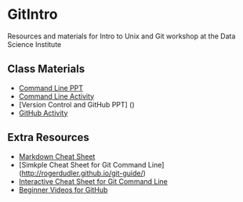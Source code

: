 # GitIntro
Resources and materials for Intro to Unix and Git workshop at the Data Science Institute

## Class Materials
* [Command Line PPT]()
* [Command Line Activity]()
* [Version Control and GitHub PPT] ()
* [GitHub Activity]()

## Extra Resources
* [Markdown Cheat Sheet](https://github.com/adam-p/markdown-here.wiki.git)
* [Simkple Cheat Sheet for Git Command Line] (http://rogerdudler.github.io/git-guide/)
* [Interactive Cheat Sheet for Git Command Line](http://ndpsoftware.com/git-cheatsheet.html)
* [Beginner Videos for GitHub](http://www.dataschool.io/git-and-github-videos-for-beginners/)


